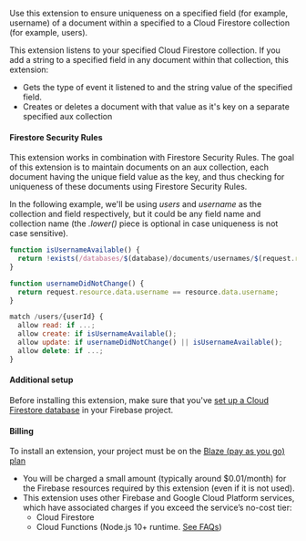 Use this extension to ensure uniqueness on a specified field (for example, username) of a document within a specified to a Cloud Firestore collection (for example, users).

This extension listens to your specified Cloud Firestore collection. If you add a string to a specified field in any document within that collection, this extension:

- Gets the type of event it listened to and the string value of the specified field.
- Creates or deletes a document with that value as it's key on a separate specified aux collection

#### Firestore Security Rules

This extension works in combination with Firestore Security Rules. The goal of this extension is to maintain documents on an aux collection, each document having the unique field value as the key, and thus checking for uniqueness of these documents using Firestore Security Rules.

In the following example, we'll be using _users_ and _username_ as the collection and field respectively, but it could be any field name and collection name (the _.lower()_ piece is optional in case uniqueness is not case sensitive).

```js
function isUsernameAvailable() {
  return !exists(/databases/$(database)/documents/usernames/$(request.resource.data.username.lower()));
}

function usernameDidNotChange() {
  return request.resource.data.username == resource.data.username;
}

match /users/{userId} {
  allow read: if ...;
  allow create: if isUsernameAvailable();
  allow update: if usernameDidNotChange() || isUsernameAvailable();
  allow delete: if ...;
}
```

#### Additional setup

Before installing this extension, make sure that you've [set up a Cloud Firestore database](https://firebase.google.com/docs/firestore/quickstart) in your Firebase project.

#### Billing
To install an extension, your project must be on the [Blaze (pay as you go) plan](https://firebase.google.com/pricing)

- You will be charged a small amount (typically around $0.01/month) for the Firebase resources required by this extension (even if it is not used).
- This extension uses other Firebase and Google Cloud Platform services, which have associated charges if you exceed the service’s no-cost tier:
  - Cloud Firestore
  - Cloud Functions (Node.js 10+ runtime. [See FAQs](https://firebase.google.com/support/faq#extensions-pricing))

